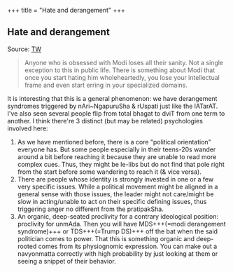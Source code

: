 +++
title = "Hate and derangement"
+++

## Hate and derangement
Source: [TW](https://threadreaderapp.com/thread/1736446489449189644.html)

> Anyone who is obsessed with Modi loses all their sanity. Not a single exception to this in public life. There is something about Modi that once you start hating him wholeheartedly, you lose your intellectual frame and even start erring in your specialized domains.

It is interesting that this is a general phenomenon: we have derangement syndromes triggered by nAri~NgapuruSha & rUspati just like the lATarAT. I've also seen several people flip from total bhagat to dviT from one term to another. I think there're 3 distinct (but may be related) psychologies involved here: 

1. As we have mentioned before, there is a core "political orientation" everyone has. But some people especially in their teens-20s wander around a bit before reaching it because they are unable to read more complex cues. Thus, they might be le-libs but do not find that pole right from the start before some wandering to reach it (& vice versa). 
2. There are people whose identity is strongly invested in one or a few very specific issues. While a political movement might be aligned in a general sense with those issues, the leader might not care/might be slow in acting/unable to act on their specific defining issues, thus triggering anger no different from the pratipakSha. 
3. An organic, deep-seated proclivity for a contrary ideological position: proclivity for unmAda. Then you will have MDS+++(=modi derangement syndrome)+++ or TDS+++(=Trump DS)+++ off the bat when the said politician comes to power. That this is something organic and deep-rooted comes from its physiognomic expression. You can make out a navyonmatta correctly with high probability by just looking at them or seeing a snippet of their behavior.
